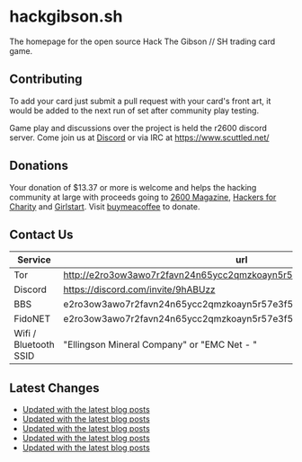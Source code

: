 # hackgibson.sh
The homepage for the open source Hack The Gibson // SH trading card game.


## Contributing

To add your card just submit a pull request with your card's front art, it would be added to the next run of set after community play testing.

Game play and discussions over the project is held the r2600 discord server. Come join us at [Discord](https://discord.com/invite/9hABUzz) or via IRC at https://www.scuttled.net/


## Donations

Your donation of $13.37 or more is welcome and helps the hacking community at large with proceeds going to [2600 Magazine](https://2600.com/), [Hackers for Charity](https://hackersforcharity.org) and [Girlstart](https://girlstart.org).  Visit [buymeacoffee](https://www.buymeacoffee.com/hackgibson.sh) to donate.


## Contact Us

Service | url
-|-
Tor | http://e2ro3ow3awo7r2favn24n65ycc2qmzkoayn5r57e3f56nvjwdcgg32ad.onion
Discord | https://discord.com/invite/9hABUzz
BBS | e2ro3ow3awo7r2favn24n65ycc2qmzkoayn5r57e3f56nvjwdcgg32ad.onion:23
FidoNET | e2ro3ow3awo7r2favn24n65ycc2qmzkoayn5r57e3f56nvjwdcgg32ad.onion:24554
Wifi / Bluetooth SSID | "Ellingson Mineral Company" or "EMC Net - <fidonet address>"

## Latest Changes
<!-- BLOG-POST-LIST:START -->
- [Updated with the latest blog posts](https://github.com/DFW2600/hackgibson.sh/commit/f5ace71d456e71b9e8f5730e46b616087a91911f)
- [Updated with the latest blog posts](https://github.com/DFW2600/hackgibson.sh/commit/12776679542b3017a3f812d903057e5bf9abd5bd)
- [Updated with the latest blog posts](https://github.com/DFW2600/hackgibson.sh/commit/61825c36cf56be0d08bad998d3f4a8b5df6f328f)
- [Updated with the latest blog posts](https://github.com/DFW2600/hackgibson.sh/commit/7cb86118448fa13a712d4fdd95ff4e99a41d9b3c)
- [Updated with the latest blog posts](https://github.com/DFW2600/hackgibson.sh/commit/6b2b54c3ace7184604a9e83d11358fd3741eb47b)
<!-- BLOG-POST-LIST:END -->
